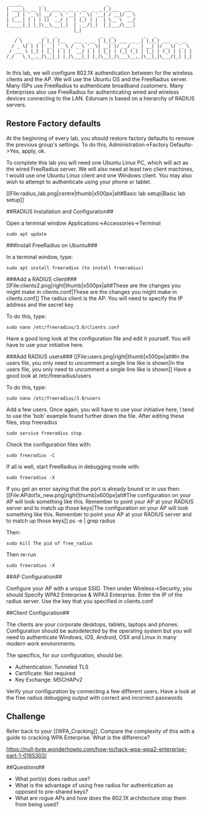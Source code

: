 ```
 _____       _                       _          
| ____|_ __ | |_ ___ _ __ _ __  _ __(_)___  ___ 
|  _| | '_ \| __/ _ \ '__| '_ \| '__| / __|/ _ \
| |___| | | | ||  __/ |  | |_) | |  | \__ \  __/
|_____|_| |_|\__\___|_|  | .__/|_|  |_|___/\___|
                         |_|                    
    _         _   _                _   _           _   _             
   / \  _   _| |_| |__   ___ _ __ | |_(_) ___ __ _| |_(_) ___  _ __  
  / _ \| | | | __| '_ \ / _ \ '_ \| __| |/ __/ _` | __| |/ _ \| '_ \ 
 / ___ \ |_| | |_| | | |  __/ | | | |_| | (_| (_| | |_| | (_) | | | |
/_/   \_\__,_|\__|_| |_|\___|_| |_|\__|_|\___\__,_|\__|_|\___/|_| |_|
                                                                     
```

In this lab, we will configure 802.1X authentication between for the wireless clients and the AP. We will use the Ubuntu OS and the FreeRadius server. Many ISPs use FreeRadius to authenticate broadband customers. Many Enterprises also use FreeRadius for authenticating wired and wireless devices connecting to the LAN. Eduroam is based on a hierarchy of RADIUS servers.

## Restore Factory defaults ##

At the beginning of every lab, you should restore factory defaults to remove the previous group's settings. To do this, Administration->Factory Defaults->Yes, apply, ok.

To complete this lab you will need one Ubuntu Linux PC, which will act as the wired FreeRadius server. We will also need at least two client machines, I would use one Ubuntu Linux client and one Windows client. You may also wish to attempt to authenticate using your phone or tablet.

[[File:radius_lab.png|centre|thumb|x500px|alt#Basic lab setup|Basic lab setup]]

##RADIUS Installation and Configuration##

Open a terminal window Applications->Accessories->Terminal

	sudo apt update

###Install FreeRadius on Ubuntu###

In a terminal window, type:

	sudo apt install freeradius (to install freeradius)

###Add a RADIUS client###
[[File:clients2.png|right|thumb|x500px|alt#These are the changes you might make in clients.conf|These are the changes you might make in clients.conf]]
The radius client is the AP. You will need to specify the IP address and the secret key

To do this, type:

	sudo nano /etc/freeradius/3.0/clients.conf 

Have a good long look at the configuration file and edit it yourself. You will have to use your initiative here.

###Add RADIUS users###
[[File:users.png|right|thumb|x500px|alt#In the users file, you only need to uncomment a single line like is shown|In the users file, you only need to uncomment a single line like is shown]]
Have a good look at /etc/freeradius/users

To do this, type:

	sudo nano /etc/freeradius/3.0/users

Add a few users. Once again, you will have to use your initiative here, I tend to use the 'bob' example found further down the file. After editing these files, stop freeradius

	sudo service freeradius stop

Check the configuration files with:

	sudo freeradius -C

If all is well, start FreeRadius in debugging mode with:

	sudo freeradius -X

If you get an error saying that the port is already bound or in use then:
[[File:APdot1x_new.png|right|thumb|x600px|alt#The configuration on your AP will look something like this. Remember to point your AP at your RADIUS server and to match up those keys|The configuration on your AP will look something like this. Remember to point your AP at your RADIUS server and to match up those keys]]
	ps -e | grep radius

Then:

	sudo kill The pid of free_radius

Then re-run 

	sudo freeradius -X

##AP Configuration##

Configure your AP with a unique SSID. Then under Wireless->Security, you should Specify WPA2 Enterprise & WPA3 Enterprise. Enter the IP of the radius server. Use the key that you specified in clients.conf

##Client Configuration##

The clients are your corporate desktops, tablets, laptops and phones. Configuration should be autodetected by the operating system but you will need to authenticate Windows, iOS, Android, OSX and Linux in many modern work environments. 

The specifics, for our configuration, should be:
* Authentication: Tunneled TLS
* Certificate: Not required
* Key Exchange: MSCHAPv2

Verify your configuration by connecting a few different users. Have a look at the free radius debugging output with correct and incorrect passwords

## Challenge ##

Refer back to your [[WPA_Cracking]]. Compare the complexity of this with a guide to cracking WPA Enterprise. What is the difference?

https://null-byte.wonderhowto.com/how-to/hack-wpa-wpa2-enterprise-part-1-0165303/

##Questions##

* What port(s) does radius use?
* What is the advantage of using free radius for authentication as opposed to pre-shared keys?
* What are rogue APs and how does the 802.1X architecture stop them from being used?


